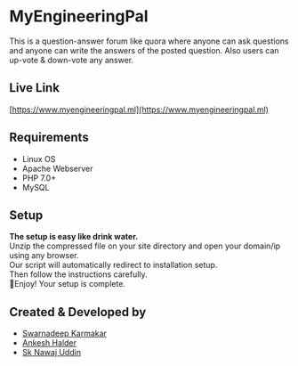 # MyEngineeringPal
This is a question-answer forum like quora where anyone can ask questions and anyone can write the answers of the posted question. Also users can up-vote & down-vote any answer. 
## Live Link
[https://www.myengineeringpal.ml](https://www.myengineeringpal.ml)
## Requirements
- Linux OS
- Apache Webserver
- PHP 7.0+
- MySQL
## Setup
**The setup is easy like drink water.** \
Unzip the compressed file on your site directory and open your domain/ip using any browser. \
Our script will automatically redirect to installation setup. \
Then follow the instructions carefully. \
🎉Enjoy! Your setup is complete.
## Created & Developed by
- [Swarnadeep Karmakar](https://www.linkedin.com/in/iamswarnadeep/)
- [Ankesh Halder](https://www.linkedin.com/in/ankesh-halder-6b5556243/) 
- [Sk Nawaj Uddin](https://www.linkedin.com/in/sk-nawaj-uddin7878/)
